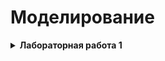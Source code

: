 # Моделирование

<details>
<summary><b>Лабораторная работа 1</b></summary>

<ul>

<li>Метод Пикара</li>
<li>
Численный метод Эйлера
<ul>
<li>Явная форма</li>
<li>Неявная форма</li>
</ul>
</li>

</ul>
</details>
